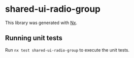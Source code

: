 # shared-ui-radio-group

This library was generated with [Nx](https://nx.dev).

## Running unit tests

Run `nx test shared-ui-radio-group` to execute the unit tests.
